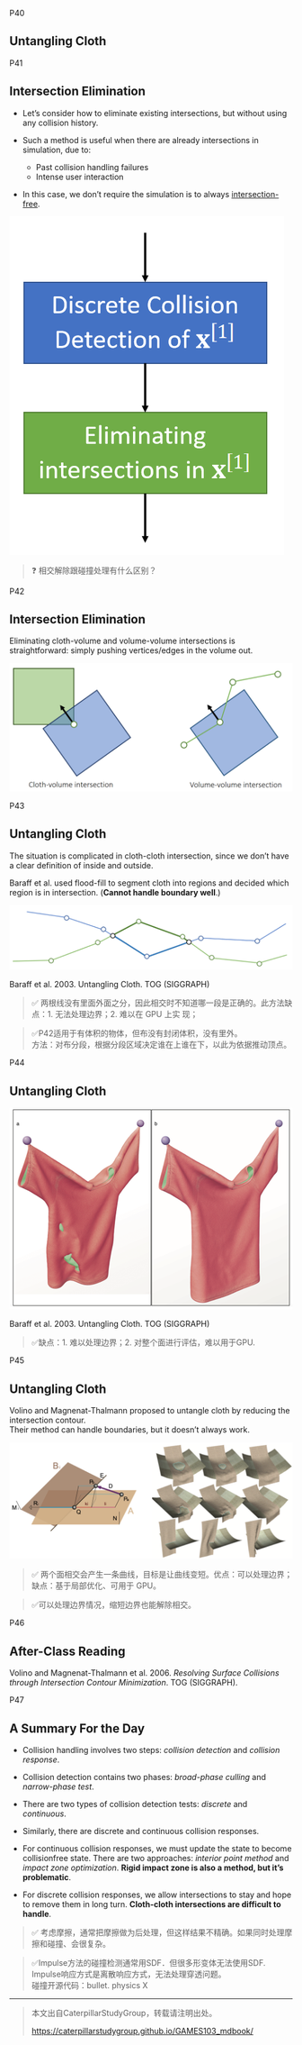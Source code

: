 
P40   
## Untangling Cloth    


P41   
## Intersection Elimination   


 - Let’s consider how to eliminate existing intersections, but without using any collision history.   
 
 - Such a method is useful when there are already intersections in simulation, due to:    
    - Past collision handling failures
    - Intense user interaction
 - In this case, we don’t require the simulation is to always <u>intersection-free</u>.     
 
 ![](./assets/09-31.png)    


> &#x2753; 相交解除跟碰撞处理有什么区别？   



P42   
## Intersection Elimination

Eliminating cloth-volume and volume-volume intersections is straightforward: simply pushing vertices/edges in the volume out.     

![](./assets/09-32.png)    




P43   
## Untangling Cloth    

The situation is complicated in cloth-cloth intersection, since we don’t have a clear definition of inside and outside.      

Baraff et al. used flood-fill to segment cloth into regions and decided which region is in intersection. (**Cannot handle boundary well**.)    

![](./assets/09-33.png)    

Baraff et al. 2003. Untangling Cloth. TOG (SIGGRAPH)   


> &#x2705; 两根线没有里面外面之分，因此相交时不知道哪一段是正确的。此方法缺点：1. 无法处理边界；2. 难以在 GPU 上实 现；  

> &#x2705;P42适用于有体积的物体，但布没有封闭体积，没有里外。   
方法：对布分段，根据分段区域决定谁在上谁在下，以此为依据推动顶点。   



P44  
## Untangling Cloth    

![](./assets/09-34-1.png)    

Baraff et al. 2003. Untangling Cloth. TOG (SIGGRAPH)    

> &#x2705;缺点：1. 难以处理边界；2. 对整个面进行评估，难以用于GPU.   



P45   
## Untangling Cloth    

Volino and Magnenat-Thalmann proposed to untangle cloth by reducing the
intersection contour.     
Their method can handle boundaries, but it doesn’t always work.    

![](./assets/09-35.png)    


> &#x2705; 两个面相交会产生一条曲线，目标是让曲线变短。优点：可以处理边界；缺点：基于局部优化、可用于 GPU。   

> &#x2705;可以处理边界情况，缩短边界也能解除相交。   


P46   
## After-Class Reading   


Volino and Magnenat-Thalmann et al. 2006. *Resolving
Surface Collisions through Intersection Contour
Minimization*. TOG (SIGGRAPH).   


P47   
## A Summary For the Day   

 - Collision handling involves two steps: *collision detection* and *collision response*.    
 
 - Collision detection contains two phases: *broad-phase culling* and *narrow-phase test*.    
 
 - There are two types of collision detection tests: *discrete* and *continuous*.    
 
 - Similarly, there are discrete and continuous collision responses.   
 
 - For continuous collision responses, we must update the state to become collisionfree state. There are two approaches: *interior point method* and *impact zone optimization*. **Rigid impact zone is also a method, but it’s problematic**.    

 - For discrete collision responses, we allow intersections to stay and hope to remove them in long turn. **Cloth-cloth intersections are difficult to handle**.    


> &#x2705; 考虑摩擦，通常把摩擦做为后处理，但这样结果不精确。如果同时处理摩擦和碰撞、会很复杂。   

> &#x2705;Impulse方法的碰撞检测通常用SDF．但很多形变体无法使用SDF.    
Impulse响应方式是离散响应方式，无法处理穿透问题。   
碰撞开源代码：bullet. physics X   


---------------------------------------
> 本文出自CaterpillarStudyGroup，转载请注明出处。
>
> https://caterpillarstudygroup.github.io/GAMES103_mdbook/